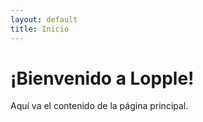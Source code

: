 ```yaml
---
layout: default
title: Inicio
---
```


# ¡Bienvenido a Lopple!

Aquí va el contenido de la página principal.

